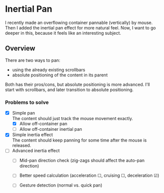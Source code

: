 # Inertial Pan

I recently made an overflowing container pannable (vertically) by mouse. Then I added the inertial pan effect for more natural feel. Now, I want to go deeper in this, because it feels like an interesting subject.

## Overview
There are two ways to pan:

- using the already existing scrollbars
- absolute positioning of the content in its parent

Both has their pros/cons, but absolute positioning is more advanced. I'll start with scrollbars, and later transition to absolute positioning.

### Problems to solve

- [x] Simple pan  
  The content should just track the mouse movement exactly.
  - [x] Allow off-container pan
  - [ ] Allow off-container inertial pan
- [x] Simple inertia effect  
  The content should keep panning for some time after the mouse is released.
- [ ] Advanced inertia effect
  - [ ] Mid-pan direction check (zig-zags should affect the auto-pan direction)
  - [ ] Better speed calculation (acceleration ☐, cruising ☐, deceleration ☑)
  - [ ] Gesture detection (normal vs. quick pan)

